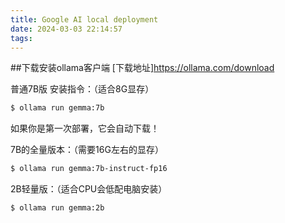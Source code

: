 ```yaml
---
title: Google AI local deployment
date: 2024-03-03 22:14:57
tags:
---
```

##下载安装ollama客户端
[下载地址]<https://ollama.com/download>

普通7B版 安装指令：（适合8G显存）
```bash
$ ollama run gemma:7b
```

如果你是第一次部署，它会自动下载！

7B的全量版本：（需要16G左右的显存）
```bash
$ ollama run gemma:7b-instruct-fp16
```
2B轻量版：（适合CPU会低配电脑安装）
```bash
$ ollama run gemma:2b
```